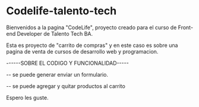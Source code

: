 # Codelife-talento-tech

Bienvenidos a la pagina "CodeLife", proyecto creado para el curso de Front-end Developer de Talento Tech BA. 

Esta es proyecto de "carrito de compras" y en este caso es sobre una pagina de venta de cursos de desarrollo web
y programacion. 

------SOBRE EL CODIGO Y FUNCIONALIDAD-----

-- se puede generar enviar un formulario.

-- se puede agregar y quitar productos al carrito

Espero les guste. 